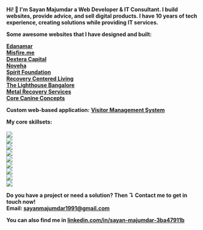 **Hi! 👋
I'm Sayan Majumdar
a Web Developer & IT Consultant.
I build websites, provide advice, and sell digital products.
I have 10 years of tech experience, creating solutions while providing IT services.**

**Some awesome websites that I have designed and built:**

**[Edanamar](https://edanamar.com/) <br>
[Misfire.me](https://misfire.me/) <br>
[Dextera Capital](https://dexteracapital.co/) <br>
[Noveha](https://noveha.com/) <br>
[Spirit Foundation](https://spiritfoundation.in/) <br>
[Recovery Centered Living](https://www.recoverycenteredliving.com/) <br>
[The Lighthouse Bangalore](https://www.thelighthousebangalore.org/) <br>
[Metal Recovery Services](https://www.metalrecoveryservices.com/) <br>
[Core Canine Concepts](https://www.corecanineconcepts.com/) <br>**

**Custom web-based application:**
**[Visitor Management System](https://www.jindalindia.com/visit-app/index.php?view=login)**


**My core skillsets:**<br><br>
<img src="https://img.shields.io/badge/Wordpress-21759B?style=for-the-badge&logo=wordpress&logoColor=white" /> <br>
<img src="https://img.shields.io/badge/HTML5-E34F26?style=for-the-badge&logo=html5&logoColor=white" /> <br>
<img src="https://img.shields.io/badge/CSS3-1572B6?style=for-the-badge&logo=css3&logoColor=white" /> <br>
<img src="https://img.shields.io/badge/Bootstrap-563D7C?style=for-the-badge&logo=bootstrap&logoColor=white" /> <br>
<img src="https://img.shields.io/badge/JavaScript-323330?style=for-the-badge&logo=javascript&logoColor=F7DF1E" /> <br>
<img src="https://img.shields.io/badge/json-5E5C5C?style=for-the-badge&logo=json&logoColor=white" /> <br>
<img src="https://img.shields.io/badge/jQuery-0769AD?style=for-the-badge&logo=jquery&logoColor=white" /> <br>
<img src="https://img.shields.io/badge/PHP-777BB4?style=for-the-badge&logo=php&logoColor=white" /> <br>
<img src="https://img.shields.io/badge/MySQL-005C84?style=for-the-badge&logo=mysql&logoColor=white" /> <br>

**Do you have a project or need a solution? Then ↴
Contact me to get in touch now!<br>
Email: sayanmajumdar1991@gmail.com**

**You can also find me in [linkedin.com/in/sayan-majumdar-3ba47911b](#Link)**
